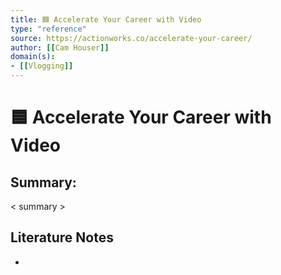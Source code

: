 ```yaml
---
title: 🟦 Accelerate Your Career with Video
type: "reference"
source: https://actionworks.co/accelerate-your-career/
author: [[Cam Houser]]
domain(s):
- [[Vlogging]]
---
```

# 🟦 Accelerate Your Career with Video

## Summary:

< summary >

## Literature Notes

- 
